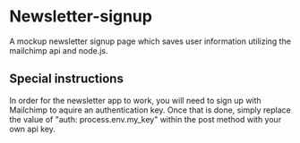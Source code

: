 # Newsletter-signup

A mockup newsletter signup page which saves user information utilizing
the mailchimp api and node.js.

## Special instructions
In order for the newsletter app to work, you will need to sign up with Mailchimp to aquire an
authentication key. Once that is done, simply replace the value of "auth: process.env.my_key" within
the post method with your own api key.
